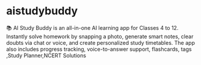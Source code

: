 # aistudybuddy
📚 AI Study Buddy is an all-in-one AI learning app for Classes 4 to 12. Instantly solve homework by snapping a photo, generate smart notes, clear doubts via chat or voice, and create personalized study timetables. The app also includes progress tracking, voice-to-answer support, flashcards, tags ,Study Planner,NCERT Solutions
